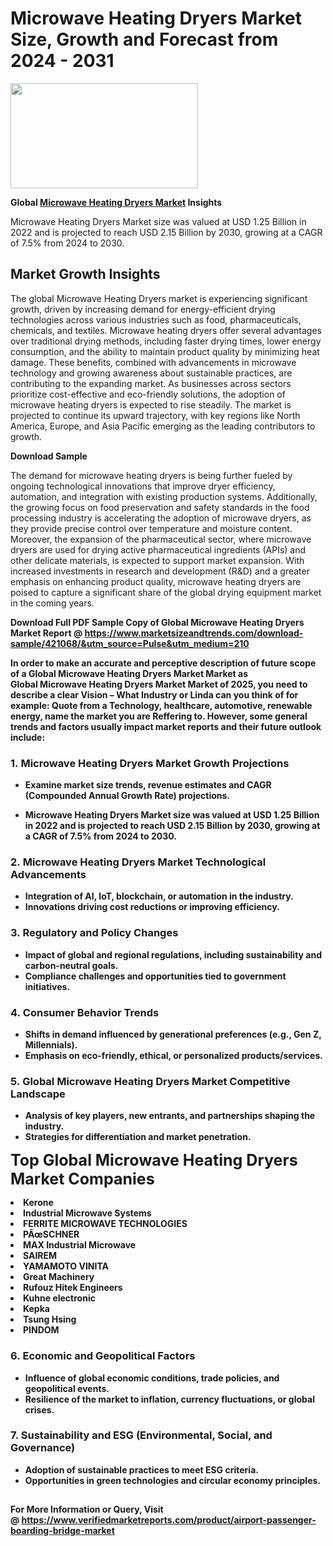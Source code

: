 <H1>Microwave Heating Dryers Market Size, Growth and Forecast from 2024 - 2031</H1><img class="aligncenter size-medium wp-image-584254" src="https://thirdeyenews.in/wp-content/uploads/2024/09/Global-Market-Research-300x168.jpeg" alt="" width="300" height="168" /><p><strong>Global&nbsp;<a href="https://www.marketsizeandtrends.com/download-sample/421068/&amp;utm_source=Pulse&amp;utm_medium=210">Microwave Heating Dryers Market</a> Insights</strong></p><p>Microwave Heating Dryers Market size was valued at USD 1.25 Billion in 2022 and is projected to reach USD 2.15 Billion by 2030, growing at a CAGR of 7.5% from 2024 to 2030.</p><p><h2>Market Growth Insights</h2> <p>The global Microwave Heating Dryers market is experiencing significant growth, driven by increasing demand for energy-efficient drying technologies across various industries such as food, pharmaceuticals, chemicals, and textiles. Microwave heating dryers offer several advantages over traditional drying methods, including faster drying times, lower energy consumption, and the ability to maintain product quality by minimizing heat damage. These benefits, combined with advancements in microwave technology and growing awareness about sustainable practices, are contributing to the expanding market. As businesses across sectors prioritize cost-effective and eco-friendly solutions, the adoption of microwave heating dryers is expected to rise steadily. The market is projected to continue its upward trajectory, with key regions like North America, Europe, and Asia Pacific emerging as the leading contributors to growth.</p> <p><strong>Download Sample</strong></p> <p>The demand for microwave heating dryers is being further fueled by ongoing technological innovations that improve dryer efficiency, automation, and integration with existing production systems. Additionally, the growing focus on food preservation and safety standards in the food processing industry is accelerating the adoption of microwave dryers, as they provide precise control over temperature and moisture content. Moreover, the expansion of the pharmaceutical sector, where microwave dryers are used for drying active pharmaceutical ingredients (APIs) and other delicate materials, is expected to support market expansion. With increased investments in research and development (R&D) and a greater emphasis on enhancing product quality, microwave heating dryers are poised to capture a significant share of the global drying equipment market in the coming years. <p><strong></p><p><span class=""><strong>Download Full PDF Sample Copy of Global Microwave Heating Dryers Market Report</strong> @ <a href="https://www.marketsizeandtrends.com/download-sample/421068/&amp;utm_source=Pulse&amp;utm_medium=210" target="_blank">https://www.marketsizeandtrends.com/download-sample/421068/&amp;utm_source=Pulse&amp;utm_medium=210</a></span></p><p>In order to make an accurate and perceptive description of future scope of a Global&nbsp;Microwave Heating Dryers Market Market as Global&nbsp;Microwave Heating Dryers Market Market of 2025, you need to describe a clear Vision &ndash; What Industry or Linda can you think of for example: Quote from a Technology, healthcare, automotive, renewable energy, name the market you are Reffering to. However, some general trends and factors usually impact market reports and their future outlook include:</p><h3>1.&nbsp;<strong>Microwave Heating Dryers Market Growth Projections</strong></h3><ul><li>Examine market size trends, revenue estimates and CAGR (Compounded Annual Growth Rate) projections.</li><li><p>Microwave Heating Dryers Market size was valued at USD 1.25 Billion in 2022 and is projected to reach USD 2.15 Billion by 2030, growing at a CAGR of 7.5% from 2024 to 2030.</p></li></ul><h3>2.&nbsp;<strong>Microwave Heating Dryers Market Technological Advancements</strong></h3><ul><li>Integration of AI, IoT, blockchain, or automation in the industry.</li><li>Innovations driving cost reductions or improving efficiency.</li></ul><h3>3.&nbsp;<strong>Regulatory and Policy Changes</strong></h3><ul><li>Impact of global and regional regulations, including sustainability and carbon-neutral goals.</li><li>Compliance challenges and opportunities tied to government initiatives.</li></ul><h3>4.&nbsp;<strong>Consumer Behavior Trends</strong></h3><ul><li>Shifts in demand influenced by generational preferences (e.g., Gen Z, Millennials).</li><li>Emphasis on eco-friendly, ethical, or personalized products/services.</li></ul><h3>5.&nbsp;<strong>Global Microwave Heating Dryers Market Competitive Landscape</strong></h3><ul><li>Analysis of key players, new entrants, and partnerships shaping the industry.</li><li>Strategies for differentiation and market penetration.</li></ul><p data-pm-slice="1 1 []"><span style="color: inherit; font-family: inherit; font-size: 25px;">Top Global Microwave Heating Dryers Market Companies</span></p><div class="" data-test-id=""><p><li>Kerone</li><li> Industrial Microwave Systems</li><li> FERRITE MICROWAVE TECHNOLOGIES</li><li> PÃœSCHNER</li><li> MAX Industrial Microwave</li><li> SAIREM</li><li> YAMAMOTO VINITA</li><li> Great Machinery</li><li> Rufouz Hitek Engineers</li><li> Kuhne electronic</li><li> Kepka</li><li> Tsung Hsing</li><li> PINDOM</li></p></div><h3>6.&nbsp;<strong>Economic and Geopolitical Factors</strong></h3><ul><li>Influence of global economic conditions, trade policies, and geopolitical events.</li><li>Resilience of the market to inflation, currency fluctuations, or global crises.</li></ul><h3>7.&nbsp;<strong>Sustainability and ESG (Environmental, Social, and Governance)</strong></h3><ul><li>Adoption of sustainable practices to meet ESG criteria.</li><li>Opportunities in green technologies and circular economy principles.</li></ul><h2><strong style="font-size: 14px;">For More Information or Query, Visit @&nbsp;</strong><a style="background-color: #ffffff; font-size: 14px;" href="https://www.marketsizeandtrends.com/report/microwave-heating-dryers-market/" target="_blank">https://www.verifiedmarketreports.com/product/airport-passenger-boarding-bridge-market</a></h2>
